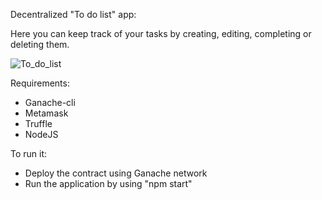 Decentralized "To do list" app:

Here you can keep track of your tasks by creating, editing, completing or deleting them.


![To_do_list](https://user-images.githubusercontent.com/26039886/174772588-d1a35904-b739-4050-af64-c8939bdf63d9.png)


Requirements:
- Ganache-cli
- Metamask
- Truffle
- NodeJS

To run it:
- Deploy the contract using Ganache network
- Run the application by using "npm start"
